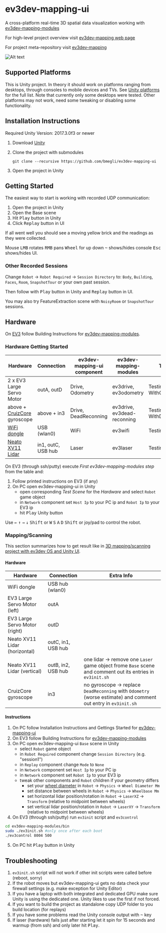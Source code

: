 # ev3dev-mapping-ui
A cross-platform real-time 3D spatial data visualization working with [ev3dev-mapping-modules](https://github.com/bmegli/ev3dev-mapping-modules)

For high-level project overview visit [ev3dev-mapping web page](http://www.ev3dev.org/projects/2016/08/07/Mapping/)

For project meta-repository visit [ev3dev-mapping](https://github.com/bmegli/ev3dev-mapping)

![Alt text](https://user-images.githubusercontent.com/9095769/28491647-2beeb06a-6ef5-11e7-930e-611803ae11e0.png "ev3dev-mapping-ui screenshot")

## Supported Platforms

This is Unity project. In theory it should work on platforms ranging from desktops, through consoles to mobile devices and TVs.
See [Unity platforms](https://unity3d.com/unity/multiplatform) for the full list. Note that currently only some desktops were tested.
Other platforms may not work, need some tweaking or disabling some functionality.

## Installation Instructions

Required Unity Version: 2017.3.0f3 or newer

1. Download [Unity](https://unity3d.com/)
2. Clone the project with submodules

    `git clone --recursive https://github.com/bmegli/ev3dev-mapping-ui`
3. Open the project in Unity

## Getting Started

The easiest way to start is working with recorded UDP communication:

1. Open the project in Unity
2. Open the Base scene
3. Hit <kbd>Play</kbd> button in Unity
4. Click <kbd>Replay</kbd> button in UI

If all went well you should see a moving yellow brick and the readings as they were collected.

Mouse <kbd>LMB</kbd> rotates <kbd>RMB</kbd> pans <kbd>Wheel</kbd> for up down <kbd>~</kbd> shows/hides console <kbd>Esc</kbd> shows/hides UI.

### Other Recorded Sessions

Change `Robot` -> `Robot Required` -> `Session Directory` to: `Body`, `Building`, `Faces`, `Room`, `SnapshotTour` or your own past session.

Then follow with <kbd>Play</kbd> button in Unity and <kbd>Replay</kbd> button in UI.

You may also try FeatureExtraction scene with `NoisyRoom` or `SnapshotTour` sessions.

## Hardware

On [EV3] follow Building Instructions for [ev3dev-mapping-modules](https://github.com/bmegli/ev3dev-mapping-modules).

[EV3]: https://www.lego.com/en-us/mindstorms/products/mindstorms-ev3-31313

### Hardware Getting Started

| Hardware                      | Connection            | ev3dev-mapping-ui component | ev3dev-mapping-modules      | Test Scene                        | First ev3dev-mapping-modules step
| ------------------------------|-----------------------|-----------------------------|-----------------------------|-----------------------------------|------------------------
| 2 x EV3 Large Servo Motor     | outA, outD            | Drive, Odometry             | ev3drive, ev3odometry       | TestingTheDrive WithOdometry      | `./ev3control 8004 500`
| above + [CruizCore] gyroscope | above + in3           | Drive, DeadReconning        | ev3drive, ev3dead-reconning | TestingTheDrive WithDeadReconning | `sudo ./TestingTheDriveWithDeadReconning.sh`
| [WiFi dongle]                 | USB (wlan0)           | WiFi                        | ev3wifi                     | TestingTheWiFi                    | `./ev3control 8004 500`
| [Neato XV11 Lidar]            | in1, outC, USB hub    | Laser                       | ev3laser                    | TestingTheLidar                   | `./TestingTheLidar.sh`

[CruizCore]: http://docs.ev3dev.org/projects/lego-linux-drivers/en/ev3dev-jessie/sensor_data.html#microinfinity-digital-gyroscope-and-accelerometer
[WiFi dongle]: http://www.ev3dev.org/docs/networking/#with-a-wi-fi-dongle
[Neato XV11 Lidar]: http://www.ev3dev.org/docs/tutorials/using-xv11-lidar/

On EV3 (through ssh/putty) execute *First ev3dev-mapping-modules step* from the table and:

1. Follow printed instructions on EV3 (if any)
2. On PC open ev3dev-mapping-ui in Unity 
    - open corresponding *Test Scene* for the *Hardware* and select `Robot` game object 
    - in `Network` component set `Host Ip` to your PC ip and `Robot Ip` to your EV3 ip
    - hit <kbd>Play</kbd> Unity button

Use <kbd>←</kbd> <kbd>↑</kbd> <kbd>→</kbd> <kbd>↓</kbd> <kbd>Shift</kbd> or <kbd>W</kbd> <kbd>S</kbd> <kbd>A</kbd> <kbd>D</kbd> <kbd>Shift</kbd> or joy/pad to control the robot.
	
### Mapping/Scanning

This section summarizes how to get result like in [3D mapping/scanning project with ev3dev OS and Unity UI](https://www.youtube.com/watch?v=9o_Fi8bHdvs).

#### Hardware

| Hardware                      | Connection         | Extra Info                                                                                                     | 
| ------------------------------|--------------------|----------------------------------------------------------------------------------------------------------------|
| WiFi dongle                   | USB hub (wlan0)    |                                                                                                                |
| EV3 Large Servo Motor (left)  | outA               |                                                                                                                |
| EV3 Large Servo Motor (right) | outD               |                                                                                                                |
| Neato XV11 Lidar (horizontal) | outC, in1, USB hub |                                                                                                                |
| Neato XV11 Lidar (vertical)   | outB, in2, USB hub | one lidar -> remove one `Laser` game object frome `Base` scene and comment out its entries in `ev3init.sh`     |
| CruizCore gyroscope           | in3                | no gyroscope -> replace `DeadReconning` with `Odometry` (worse estimate) and comment out entry in `ev3init.sh` |

#### Instructions

1. On PC follow Installation Instructions and Gettings Started for [ev3dev-mapping-ui](https://github.com/bmegli/ev3dev-mapping-ui)
2. On EV3 follow Building Instructions for [ev3dev-mapping-modules](https://github.com/bmegli/ev3dev-mapping-modules)
3. On PC open ev3dev-mapping-ui `Base` scene in Unity
    - select `Robot` game object
	- in `Robot Required` component change `Session Directory` (e.g. "session1")
	- in `Replay` component change `Mode` to `None`
    - in `Network` component set `Host Ip` to your PC ip
	- in `Network` component set `Robot Ip` to your EV3 ip
	- tweak other components and `Robot` children if your geometry differs 
		- set your [wheel diameter] in `Robot` -> `Physics` -> `Wheel Diameter Mm`
		- set distance between wheels in `Robot` -> `Physics` -> `Wheelbase Mm`
		- set horizontal lidar position/rotation in `Robot` -> `LaserXZ` -> `Transform` (relative to midpoint between wheels)
		- set vertical lidar position/rotation in `Robot` -> `LaserXY` -> `Transform` (relative to midpoint between wheels)
4. On EV3 (through ssh/putty) run `ev3init` script and `ev3control`
``` bash
cd ev3dev-mapping-modules/bin
sudo ./ev3init.sh #only once after each boot
./ev3control 8004 500
```
5. On PC hit <kbd>Play</kbd> button in Unity

[wheel diameter]: http://wheels.sariel.pl/

## Troubleshooting

1. `ev3init.sh` script will not work if other init scripts were called before (reboot, sorry)
2. If the robot moves but ev3dev-mapping-ui gets no data check your firewall settings (e.g. make exception for Unity Editor)
3. If you have a laptop with both integrated and dedicated GPU make sure Unity is using the dedicated one. Unity likes to use the first if not forced.
4. If you want to build the project as standalone copy UDP folder to you build location (for replays)
5. If you have some problems read the Unity console output with <kbd>~</kbd> key
6. If laser (hardware) fails just after starting let it spin for 15 seconds and warmup (from ssh) and only later hit <kbd>Play</kbd>.

